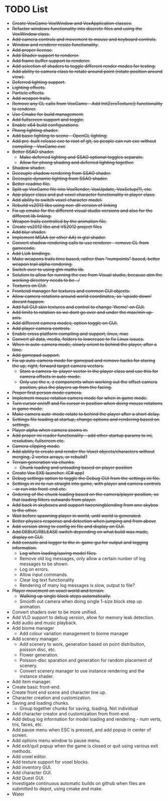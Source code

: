# TODO List

* ~~Create VoxGame VoxWindow and VoxApplication classes.~~
* ~~Refactor windows functionality into discrete files and using the VoxWindow class.~~
* ~~Add camera controls and movement to mouse and keyboard controls.~~
* ~~Window and renderer resize functionality.~~
* ~~Add proper license.~~
* ~~Add Shader support to renderer.~~
* ~~Add frame buffer support to renderer.~~
* ~~Add selection of shaders to toggle different render modes for testing.~~
* ~~Add ability to camera class to rotate around point (rotate position around view).~~
* ~~Deferred lighting support.~~
* ~~Lighting effects.~~
* ~~Particle effects.~~
* ~~Add weapon trails.~~
* ~~Remove any GL calls from VoxGame - Add InitZeroTexture() functionality to renderer.~~
* ~~Use Cmake for build management.~~
* ~~Add fullscreen support and toggle.~~
* ~~Enable x64 build configurations.~~
* ~~Phong lighting shader.~~
* ~~Add basic lighting to scene - OpenGL lighting.~~
* ~~Add pre-built release exe to root of git, so people can run exe without compiling - VoxGame.exe~~
* ~~Better SSAO shader.~~
  * ~~Make deferred lighting and SSAO optional toggles separate.~~
  * ~~Allow for phong shading and deferred lighting together.~~
* ~~Shadow shader.~~
* ~~Decouple shadow rendering from SSAO shader.~~
* ~~Decouple dynamic lighting from SSAO shader.~~
* ~~Better readme file.~~
* ~~Split up VoxGame file into VoxRender, VoxUpdate, VoxSetup(?), etc.~~
* ~~App player class and put voxel character functionality in player class.~~
* ~~Add ability to switch voxel character model.~~
* ~~Rebuild vs2013 libs using non-dll version of linking~~
* ~~Fix up cmake for the different visual studio versions and also for the different lib linking.~~
* ~~Weapon trails controlled by the animation file.~~
* ~~Create vs2012 libs and VS2012 project files~~
* ~~Add blur shader.~~
* ~~Implement MSAA (or other AA) in glsl shader.~~
* ~~Convert shadow rendering calls to use renderer - remove GL from gamecode.~~
* ~~Add LUA bindings.~~
* ~~Make weapons trails time based, rather than "numpoints" based, better weapon trail alpha rendering.~~
* ~~Switch over to using glm maths lib.~~
* ~~Solution to allow for running the exe from Visual studio, because atm the working directory needs to be ../~~
* ~~Textures on GUI.~~
* ~~Frontend manager for textures and common GUI objects.~~
* ~~Allow camera rotations around world coordinates, so 'upside down' doesnt happen.~~
* ~~Add full GUI skin textures and control to change 'theme' on GUI.~~
* ~~Add limits to rotation so we dont go over and under the max/min up-axis.~~
* ~~Add different camera modes, option toggle on GUI.~~
* ~~Add player camera controls.~~
* ~~Enable cross platform compiling and support, linux, mac~~
* ~~Convert all data, media, folders to lowercase to fix Linux issues.~~
* ~~When in auto-camera mode, slowly orient to behind the player, after a time.~~
* ~~Add gamepad support.~~
* ~~Fix up auto-camera mode for gamepad and remove hacks for storing the up, right, forward target camera vectors.~~
  * ~~Store a camera-to-player vector in the player class and use this for camera offsets in auto-mode.~~
  * ~~Only use the x, z components when working out the offset camera position, plus the players up from the facing.~~
* ~~Proper first person mode camera.~~
* ~~Implement mouse rotation camera mode for when in game mode.~~
* ~~Turn cursor on/off and fix cursor in position when doing mouse rotations in game mode.~~
* ~~Make camera auto-mode rotate to behind the player after a short delay.~~
* ~~Settings file loading at startup, change options and rendering based on settings.~~
* ~~Player alpha when camera zooms in.~~
* ~~Add proper ini reader functionality - add other startup params to ini, resolution, fullscreen etc.~~
* ~~Camera clipping mode.~~
* ~~Add ability to create and render the Voxel objects/characters without merging, 2 vertex arrays, or rebuild?~~
* ~~Terrain generation via chunks.~~
  * ~~Chunk loading and unloading based on player position~~
* ~~Create Vox EXE launcher. (C# app)~~
* ~~Debug settings option to toggle the Debug GUI from the settings ini file.~~
* ~~Settings in ini to run straight into game, with player and camera controls - or run into front-end etc.~~
* ~~Ordering of the chunk loading based on the camera/player position, so that loading filters outwards from player.~~
* ~~Add back in skyboxes and support tweeningblending from one skybox to the other.~~
* ~~Wait before spawning player in world, until world is generated.~~
* ~~Better physics response and detection when jumping and from above~~
* ~~Add version string to config ini file and display on GUI.~~
* ~~Add DEBUG/RELEASE switch depending on what build was made, display on GUI.~~
* ~~Add console and logger to the in-game gui for output and logging information.~~
  * ~~Log when loading/saving model files.~~
  * Remove old log messages, only allow a certain nunber of log messages to be shown.
  * Log on errors.
  * Allow input commands.
  * Clear log text functionality
  * Rendering of many log messages is slow, output to file?
* ~~Player movement on voxel world and terrain.~~
  * ~~Walking up single block steps automatically.~~
  * Smooth out camera when doing single 1-size block step up animation.
* Convert shaders over to be more unified.
* Add VLD support to debug version, allow for memory leak detection.
* Add audio and music playback.
* Add biome manager
  * Add colour variation management to biome manager
* Add scenery manager.
  * Add scenery to work, generation based on point distribution, poisson disc, etc.
  * Flower generation.
  * Poisson-disc sparation and generation for random placement of scenery.
  * Convert scenery manager to use instance rendering and the instance shader.
* Add item manager.
* Create basic front-end.
* Create front end scene and character line up.
* Character creation and customization.
* Saving and loading chunks.
  * Group together chunks for saving, loading. Not individual
* Add character creator and customization from front-end.
* Add debug log information for model loading and rendering - num verts, tris, faces, etc.
* Add pause menu when ESC is pressed, and add popup in center of screen.
* Add options menu window to pause menu.
* Add exit/quit popup when the game is closed or quit using various exit methods.
* Add voxel editor.
* Add texture support for voxel blocks.
* Add inventory GUI.
* Add character GUI.
* Add Quest GUI.
* Investigate continuous automatic builds on github when files are submitted to depot, using cmake and make.
* Water
